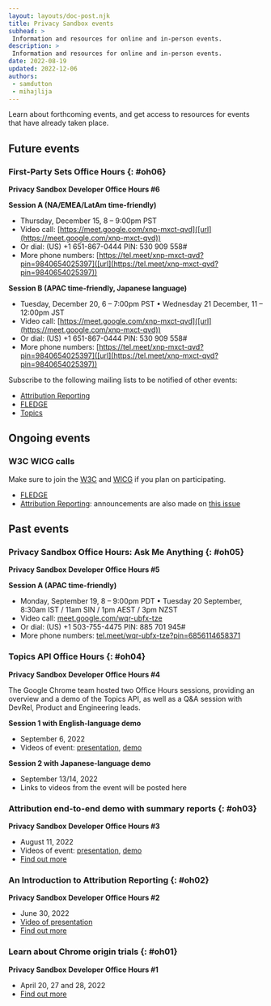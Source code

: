 ```yaml
---
layout: layouts/doc-post.njk
title: Privacy Sandbox events
subhead: >
 Information and resources for online and in-person events.
description: >
 Information and resources for online and in-person events.
date: 2022-08-19
updated: 2022-12-06
authors:
 - samdutton
 - mihajlija
---
```


Learn about forthcoming events, and get access to resources for events that have
already taken place.

## Future events

### First-Party Sets Office Hours {: #oh06}
**Privacy Sandbox Developer Office Hours #6**


**Session A (NA/EMEA/LatAm time-friendly)** 
* Thursday, December 15, 8 – 9:00pm PST
* Video call: [https://meet.google.com/xnp-mxct-qvd]([url](https://meet.google.com/xnp-mxct-qvd))
* Or dial:  ‪(US) +1 651-867-0444‬ PIN: ‪530 909 558‬#
* More phone numbers: [https://tel.meet/xnp-mxct-qvd?pin=9840654025397]([url](https://tel.meet/xnp-mxct-qvd?pin=9840654025397))

**Session B (APAC time-friendly, Japanese language)** 
* Tuesday, December 20, 6 – 7:00pm PST • Wednesday 21 December, 11 – 12:00pm JST
* Video call: [https://meet.google.com/xnp-mxct-qvd]([url](https://meet.google.com/xnp-mxct-qvd))
* Or dial:  ‪(US) +1 651-867-0444‬ PIN: ‪530 909 558‬#
* More phone numbers: [https://tel.meet/xnp-mxct-qvd?pin=9840654025397]([url](https://tel.meet/xnp-mxct-qvd?pin=9840654025397))

Subscribe to the following mailing lists to be notified of other events:

* [Attribution Reporting](https://groups.google.com/u/2/a/chromium.org/g/attribution-reporting-api-dev)
* [FLEDGE](https://groups.google.com/u/2/a/chromium.org/g/fledge-api-announce)
* [Topics](https://groups.google.com/u/2/a/chromium.org/g/topics-api-announce)

## Ongoing events

### W3C WICG calls

Make sure to join the [W3C](https://www.w3.org/participate/) and [WICG](https://www.w3.org/community/wicg/) 
if you plan on participating.

* [FLEDGE](https://github.com/WICG/turtledove/tree/main/meetings)
* [Attribution Reporting](https://github.com/WICG/attribution-reporting-api/tree/main/meetings): 
announcements are also made on [this issue](https://github.com/WICG/attribution-reporting-api/issues/80)

## Past events

### Privacy Sandbox Office Hours: Ask Me Anything {: #oh05}
**Privacy Sandbox Developer Office Hours #5**

**Session A (APAC time-friendly)** 
* Monday, September 19, 8 – 9:00pm PDT • Tuesday 20 September, 8:30am IST / 11am SIN / 1pm AEST / 3pm NZST
* Video call: [meet.google.com/wqr-ubfx-tze]([url](https://meet.google.com/wqr-ubfx-tze))
* Or dial: ‪(US) +1 503-755-4475‬ PIN: ‪885 701 945‬#
* More phone numbers: [tel.meet/wqr-ubfx-tze?pin=6856114658371]([url](https://tel.meet/wqr-ubfx-tze?pin=6856114658371))


### Topics API Office Hours {: #oh04}
**Privacy Sandbox Developer Office Hours #4**

The Google Chrome team hosted two Office Hours sessions, providing an overview and a demo of the Topics API, 
as well as a Q&A session with DevRel, Product and Engineering leads. 

**Session 1 with English-language demo**
* September 6, 2022 
* Videos of event: [presentation](https://drive.google.com/file/d/1831_uKSlTwnSzYNjpp9pkDEniDA_Q9lF), 
[demo](https://drive.google.com/file/d/1dmpMKLJcGNe56M6ECRdRYhuITTv9YUDV)

**Session 2 with Japanese-language demo** 
* September 13/14, 2022
* Links to videos from the event will be posted here 

### Attribution end-to-end demo with summary reports {: #oh03}
**Privacy Sandbox Developer Office Hours #3**
* August 11, 2022
* Videos of event: [presentation](https://drive.google.com/file/d/18RGEx_mrhDJuMsLUK1BZ0cK5FSZRAAqh/view), 
[demo](https://drive.google.com/file/d/1hmHoM3xyU4eLTJ1dM7_E8x-u6nZgim1O/view)
* [Find out more](https://groups.google.com/a/chromium.org/g/attribution-reporting-api-dev/c/s3QYro6SjeE/m/R6jI9TseAgAJ)

### An Introduction to Attribution Reporting {: #oh02}
**Privacy Sandbox Developer Office Hours #2**
* June 30, 2022
* [Video of presentation](https://drive.google.com/file/d/1EVCw6MTz3JIdkno2lICN6q7gNrmZBYGf/view?pli=1)
* [Find out more](https://groups.google.com/u/2/a/chromium.org/g/attribution-reporting-api-dev/c/NLbPwiwj3BE)

### Learn about Chrome origin trials {: #oh01}
**Privacy Sandbox Developer Office Hours #1**

* April 20, 27 and 28, 2022
* [Find out more](/blog/privacy-sandbox-office-hours-1/)
